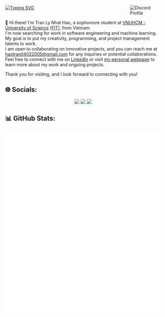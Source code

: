 <!-- [![Typing SVG](https://readme-typing-svg.demolab.com?font=Fira+Code&pause=1000&color=00AFB9&random=false&width=435&lines=Willkommen+auf+meiner+Seite;Welcome+to+my+page)](https://git.io/typing-svg) -->

<div style="display: flex; justify-content: space-between; align-items: flex-start;">
    <div>
        <a href="https://git.io/typing-svg">
            <img src="https://readme-typing-svg.demolab.com?font=Fira+Code&pause=1000&color=00AFB9&random=false&width=435&lines=Willkommen+auf+meiner+Seite;Welcome+to+my+page" alt="Typing SVG">
        </a>
    </div>
    <div>
      <a href="https://discord.com/users/908932551278727168" target="_blank">
        <img align="right" width="100" src="https://lanyard.cnrad.dev/api/908932551278727168?bg=203447&borderRadius=10px&theme=dark&idleMessage=Zero%20trust%2C%20maximum%20security.&showDisplayName=true" alt="Discord Profile"/>
      </a>
    </div>
</div>

<!--
```
                                          .-/+oossssoo+/-.             
                                      `:+ssssssssssssssssss+:`         
                                    -+ssssssssssssssssssyyssss+-       
                                  .ossssssssssssssssssdMMMNysssso.     
                                 /ssssssssssshdmmNNmmyNMMMMhssssss/    
                                +ssssssssshmydMMMMMMMNddddyssssssss+   
                               /sssssssshmmmmhhhyyyyhmNMMMNhssssssss/  
                              .ssssssssdMMMNhsssssssssshNMMMdssssssss. 
                              +sssshhhyNMMNyssssssssssssyNMMMysssssss+
                              ossyNMMMNyMMhsssssssssssssshmmmhssssssso
                              ossyNMMMNyMMhsssssssssssssshmmmhssssssso
                              +sssshhhyNMMNyssssssssssssyNMMMysssssss+
                              .ssssssssdMMMNhsssssssssshNMMMdssssssss. 
                               /sssssssshmmmhyhhyyyyhdNMMMNhssssssss/  
                                +sssssssssdmydMMMMMMMMddddyssssssss+   
                                 /sssssssssssssdmyddsMMMMMdyssssas/
                                   +sssssssssssssssssssdMMNMsssss/
                                    -+ssssssssssssssssssyysssss+-
                                     -:+sssssssssssssssssssss+:-
                                         .-/+ossossososso+/-.      
```
-->

👋 Hi there! I'm Tran Ly Nhat Hao, a sophomore student at [VNUHCM - University of Science](https://hcmus.edu.vn/) [[FIT](https://www.fit.hcmus.edu.vn/)], from Vietnam.<br>
I'm now searching for work in software engineering and machine learning. My goal is to put my creativity, programming, and project management talents to work.<br>
I am open to collaborating on innovative projects, and you can reach me at haotran04022005@gmail.com for any inquiries or potential collaborations. Feel free to connect with me on [LinkedIn](https://www.linkedin.com/in/tranlynhathao/) or visit [my personal webpage](https://tranlynhathao.vercel.app/) to learn more about my work and ongoing projects.

Thank you for visiting, and I look forward to connecting with you!


## 🌐 Socials:
<div style="text-align: center;">
    <a href="https://facebook.com/nhathao.tranly.3"><img src="https://img.shields.io/badge/Facebook-%231877F2.svg?logo=Facebook&logoColor=white"></a>
    <a href="https://linkedin.com/in/tranlynhathao"><img src="https://img.shields.io/badge/LinkedIn-%230077B5.svg?logo=linkedin&logoColor=white"></a>
    <a href="https://x.com/TranLyNhatHao"><img src="https://img.shields.io/badge/X-black.svg?logo=X&logoColor=white"></a>
</div>

<!--

<div align=center>
    <img width="42%" align="center" src="https://github-readme-stats.vercel.app/api/top-langs/?username=tranlynhathao&theme=gruvbox&hide_border=false&include_all_commits=false&count_private=false&layout=compact&cache_seconds=180" />
    <img align="right" width="53%" src="https://github-readme-stats.vercel.app/api?username=tranlynhathao&theme=gruvbox&hide_border=false&include_all_commits=false&count_private=false&cache_seconds=180" />
</div>
-->
## 📊 GitHub Stats:
<div align="center">

  <picture>
    <source srcset="https://raw.githubusercontent.com/tranlynhathao/github-stats/master/generated/overview.svg#gh-dark-mode-only" media="(prefers-color-scheme: dark)">
    <img src="https://raw.githubusercontent.com/tranlynhathao/github-stats/master/generated/overview.svg#gh-light-mode-only" alt="GitHub Stats" />
  </picture>

  <picture>
    <source srcset="https://raw.githubusercontent.com/tranlynhathao/github-stats/master/generated/languages.svg#gh-dark-mode-only" media="(prefers-color-scheme: dark)">
    <img src="https://raw.githubusercontent.com/tranlynhathao/github-stats/master/generated/languages.svg#gh-light-mode-only" alt="Languages" />
  </picture>

</div>


<!-- [![Instagram](https://img.shields.io/badge/Instagram-%23E4405F.svg?logo=Instagram&logoColor=white)](https://instagram.com/nhathao0402) -->

<!-- # 📊 GitHub Stats:
![](https://github-readme-stats.vercel.app/api?username=tranlynhathao&theme=radical&hide_border=false&include_all_commits=false&count_private=false)<br/>
![](https://github-readme-streak-stats.herokuapp.com/?user=tranlynhathao&theme=radical&hide_border=false)<br/>
![](https://github-readme-stats.vercel.app/api/top-langs/?username=tranlynhathao&theme=radical&hide_border=false&include_all_commits=false&count_private=false&layout=compact) -->

<!-- <p align="center">
<img src="https://github.com/tranlynhathao/github-stats/blob/master/generated/overview.svg">
<img src="https://github.com/tranlynhathao/github-stats/blob/master/generated/languages.svg">
</p> -->

<!-- ## 🏆 GitHub Trophies
[![trophy](https://github-profile-trophy.vercel.app/?username=ryo-ma&theme=onedark)](https://github.com/ryo-ma/github-profile-trophy) -->

<!--### 🔝 Top Contributed Repo
![](https://github-contributor-stats.vercel.app/api?username=tranlynhathao&limit=5&theme=tokyonight&combine_all_yearly_contributions=true) -->

<!--
<p align="center">
 <img width="1000" src="assets/github-snake.svg" alt="snake"/>
</p> -->

<!-- --- -->

<!-- ![](https://capsule-render.vercel.app/api?type=waving&height=100&color=gradient&section=footer&reversal=false&fontAlign=50&fontAlignY=50&animation=twinkling) -->
<!-- <a href="https://github.com/antonkomarev/github-profile-views-counter"> <img src="https://komarev.com/ghpvc/?username=tranlynhathao&style=for-the-badge"> </a> -->
